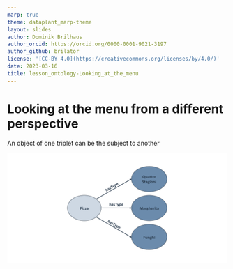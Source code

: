 ```yaml
---
marp: true
theme: dataplant_marp-theme
layout: slides
author: Dominik Brilhaus
author_orcid: https://orcid.org/0000-0001-9021-3197
author_github: brilator
license: '[CC-BY 4.0](https://creativecommons.org/licenses/by/4.0/)'
date: 2023-03-16
title: lesson_ontology-Looking_at_the_menu
---
```


# Looking at the menu from a different perspective

An object of one triplet can be the subject to another

![w:1000](../../img/Ontologies_pizzaAnalogy_seq7.png)
